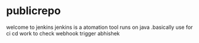 # publicrepo
welcome to jenkins
jenkins is a atomation tool runs on java .basically use for ci cd work
to check webhook trigger
abhishek
